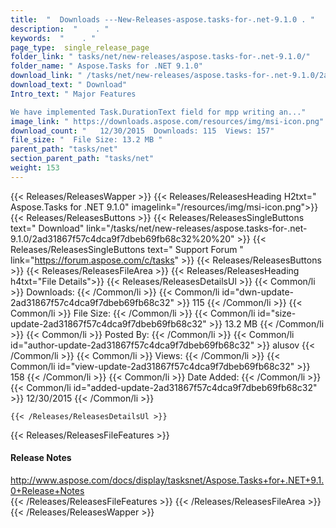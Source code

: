 ```yaml
---
title:  "  Downloads ---New-Releases-aspose.tasks-for-.net-9.1.0 . " 
description:  "    . " 
keywords:  "    . " 
page_type:  single_release_page
folder_link: " tasks/net/new-releases/aspose.tasks-for-.net-9.1.0/"
folder_name: " Aspose.Tasks for .NET 9.1.0"
download_link: " /tasks/net/new-releases/aspose.tasks-for-.net-9.1.0/2ad31867f57c4dca9f7dbeb69fb68c32"
download_text: " Download"
Intro_text: " Major Features

We have implemented Task.DurationText field for mpp writing an..."
image_link: " https://downloads.aspose.com/resources/img/msi-icon.png"
download_count: "   12/30/2015  Downloads: 115  Views: 157"
file_size: "  File Size: 13.2 MB "
parent_path: "tasks/net"
section_parent_path: "tasks/net"
weight: 153 
---
```


{{< Releases/ReleasesWapper >}}
  {{< Releases/ReleasesHeading H2txt=" Aspose.Tasks for .NET 9.1.0" imagelink="/resources/img/msi-icon.png">}}
  {{< Releases/ReleasesButtons >}}
    {{< Releases/ReleasesSingleButtons text=" Download" link="/tasks/net/new-releases/aspose.tasks-for-.net-9.1.0/2ad31867f57c4dca9f7dbeb69fb68c32%20%20" >}}
    {{< Releases/ReleasesSingleButtons text=" Support Forum " link="https://forum.aspose.com/c/tasks" >}}
  {{< Releases/ReleasesButtons >}}
  {{< Releases/ReleasesFileArea >}}
    {{< Releases/ReleasesHeading h4txt="File Details">}}
    {{< Releases/ReleasesDetailsUl >}}
            {{< Common/li  >}} Downloads: {{< /Common/li >}} 
      {{< Common/li id="dwn-update-2ad31867f57c4dca9f7dbeb69fb68c32" >}} 115 {{< /Common/li >}} 
      {{< Common/li  >}} File Size: {{< /Common/li >}} 
      {{< Common/li id="size-update-2ad31867f57c4dca9f7dbeb69fb68c32" >}} 13.2 MB {{< /Common/li >}} 
      {{< Common/li  >}} Posted By: {{< /Common/li >}} 
      {{< Common/li id="author-update-2ad31867f57c4dca9f7dbeb69fb68c32" >}} alusov {{< /Common/li >}} 
      {{< Common/li  >}} Views: {{< /Common/li >}} 
      {{< Common/li id="view-update-2ad31867f57c4dca9f7dbeb69fb68c32" >}} 158 {{< /Common/li >}} 
      {{< Common/li  >}} Date Added: {{< /Common/li >}} 
      {{< Common/li id="added-update-2ad31867f57c4dca9f7dbeb69fb68c32" >}} 12/30/2015 {{< /Common/li >}} 

    {{< /Releases/ReleasesDetailsUl >}}

  {{< Releases/ReleasesFileFeatures >}}
      <h4>Release Notes</h4><div><a href="http://www.aspose.com/docs/display/tasksnet/Aspose.Tasks+for+.NET+9.1.0+Release+Notes">http://www.aspose.com/docs/display/tasksnet/Aspose.Tasks+for+.NET+9.1.0+Release+Notes</a></div>
  {{< /Releases/ReleasesFileFeatures >}}
 {{< /Releases/ReleasesFileArea >}}
{{< /Releases/ReleasesWapper >}}



